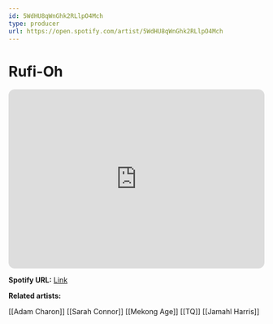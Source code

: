```yaml
---
id: 5WdHU8qWnGhk2RLlpO4Mch
type: producer
url: https://open.spotify.com/artist/5WdHU8qWnGhk2RLlpO4Mch
---
```

# Rufi-Oh

<iframe style="border-radius:12px" src="https://open.spotify.com/embed/artist/5WdHU8qWnGhk2RLlpO4Mch" width="100%" height="352" frameBorder="0" allowfullscreen="" allow="autoplay; clipboard-write; encrypted-media; fullscreen; picture-in-picture" loading="lazy"></iframe>

**Spotify URL:** [Link](https://open.spotify.com/artist/5WdHU8qWnGhk2RLlpO4Mch)

**Related artists:**

[[Adam Charon]]
[[Sarah Connor]]
[[Mekong Age]]
[[TQ]]
[[Jamahl Harris]]
